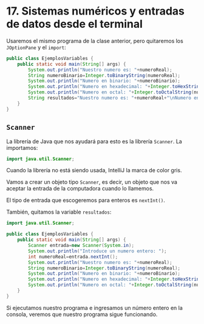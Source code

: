 # 17. Sistemas numéricos y entradas de datos desde el terminal

Usaremos el mismo programa de la clase anterior, pero quitaremos los `JOptionPane` y el `import`:

```java
public class EjemplosVariables {
    public static void main(String[] args) {
        System.out.println("Nuestro numero es: "+numeroReal);
        String numeroBinario=Integer.toBinaryString(numeroReal);
        System.out.println("Numero en binario: "+numeroBinario);
        System.out.println("Numero en hexadecimal: "+Integer.toHexString(numeroReal));
        System.out.println("Numero en octal: "+Integer.toOctalString(numeroReal));
        String resultados="Nuestro numero es: "+numeroReal+"\nNumero en hexadecimal: "+Integer.toHexString(numeroReal)+"\nNumero en binario: "+numeroBinario+"\nNumero en octal: "+Integer.toOctalString(numeroReal);
    }
}
```

## `Scanner`

La librería de Java que nos ayudará para esto es la librería `Scanner`. La importamos:

```java
import java.util.Scanner;
```

Cuando la librería no está siendo usada, IntelliJ la marca de color gris.

Vamos a crear un objeto tipo `Scanner`, es decir, un objeto que nos va aceptar la entrada de la computadora cuando lo llamemos.

El tipo de entrada que escogeremos para enteros es `nextInt()`.

También, quitamos la variable `resultados`:

```java
import java.util.Scanner;

public class EjemplosVariables {
    public static void main(String[] args) {
        Scanner entrada=new Scanner(System.in);
        System.out.println("Introduce un numero entero: ");
        int numeroReal=entrada.nextInt();
        System.out.println("Nuestro numero es: "+numeroReal);
        String numeroBinario=Integer.toBinaryString(numeroReal);
        System.out.println("Numero en binario: "+numeroBinario);
        System.out.println("Numero en hexadecimal: "+Integer.toHexString(numeroReal));
        System.out.println("Numero en octal: "+Integer.toOctalString(numeroReal));
    }
}
```

Si ejecutamos nuestro programa e ingresamos un número entero en la consola, veremos que nuestro programa sigue funcionando.